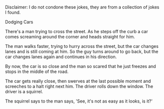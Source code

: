 Disclaimer: I do not condone these jokes, they are from a collection of jokes I found.

Dodging Cars

There's a man trying to cross the street. As he steps off the curb a car comes screaming around the corner and heads straight for him. 

The man walks faster, trying to hurry across the street, but the car changes lanes and is still coming at him.  So the guy turns around to go back, but the car changes lanes again and continues in his direction. 

By now, the car is so close and the man so scared that he just freezes and stops in the middle of the road.

The car gets really close, then swerves at the last possible moment and screeches to a halt right next him.  The driver rolls down the window.  The driver is a squirrel.

The squirrel says to the man says, 'See, it's not as easy as it looks, is it?'

